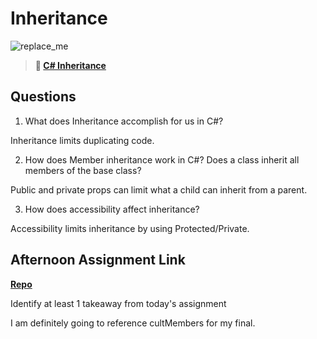 # Inheritance

![replace_me](https://codeworks.blob.core.windows.net/public/assets/img/illustrations/placeholder.svg)

> **📖 [C# Inheritance](https://codeworksacademy.com/fs-student-guide/resources/wk10/04-Inheritance)**

## Questions

1. What does Inheritance accomplish for us in C#?

Inheritance limits duplicating code.

2. How does Member inheritance work in C#? Does a class inherit all members of the base class?

Public and private props can limit what a child can inherit from a parent.

3. How does accessibility affect inheritance?

Accessibility limits inheritance by using Protected/Private.

## Afternoon Assignment Link

**[Repo](https://github.com/jon-cron/<ASSIGNMENT_REPO>)**

Identify at least 1 takeaway from today's assignment

I am definitely going to reference cultMembers for my final. 
